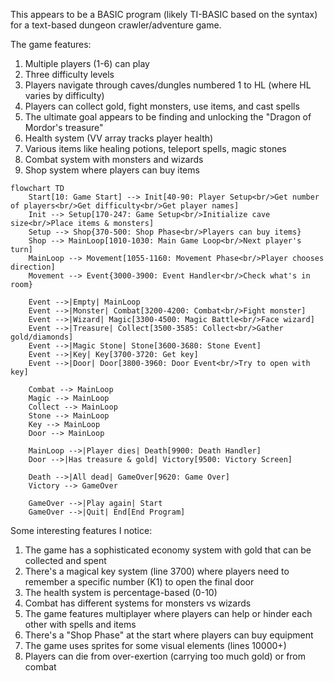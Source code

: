 This appears to be a BASIC program (likely TI-BASIC based on the syntax) for a text-based dungeon crawler/adventure game.

The game features:
1. Multiple players (1-6) can play
2. Three difficulty levels
3. Players navigate through caves/dungles numbered 1 to HL (where HL varies by difficulty)
4. Players can collect gold, fight monsters, use items, and cast spells
5. The ultimate goal appears to be finding and unlocking the "Dragon of Mordor's treasure"
6. Health system (VV array tracks player health)
7. Various items like healing potions, teleport spells, magic stones
8. Combat system with monsters and wizards
9. Shop system where players can buy items


```mermaid
flowchart TD
    Start[10: Game Start] --> Init[40-90: Player Setup<br/>Get number of players<br/>Get difficulty<br/>Get player names]
    Init --> Setup[170-247: Game Setup<br/>Initialize cave size<br/>Place items & monsters]
    Setup --> Shop{370-500: Shop Phase<br/>Players can buy items}
    Shop --> MainLoop[1010-1030: Main Game Loop<br/>Next player's turn]
    MainLoop --> Movement[1055-1160: Movement Phase<br/>Player chooses direction]
    Movement --> Event{3000-3900: Event Handler<br/>Check what's in room}
    
    Event -->|Empty| MainLoop
    Event -->|Monster| Combat[3200-4200: Combat<br/>Fight monster]
    Event -->|Wizard| Magic[3300-4500: Magic Battle<br/>Face wizard]
    Event -->|Treasure| Collect[3500-3585: Collect<br/>Gather gold/diamonds]
    Event -->|Magic Stone| Stone[3600-3680: Stone Event]
    Event -->|Key| Key[3700-3720: Get key]
    Event -->|Door| Door[3800-3960: Door Event<br/>Try to open with key]
    
    Combat --> MainLoop
    Magic --> MainLoop
    Collect --> MainLoop
    Stone --> MainLoop
    Key --> MainLoop
    Door --> MainLoop
    
    MainLoop -->|Player dies| Death[9900: Death Handler]
    Door -->|Has treasure & gold| Victory[9500: Victory Screen]
    
    Death -->|All dead| GameOver[9620: Game Over]
    Victory --> GameOver
    
    GameOver -->|Play again| Start
    GameOver -->|Quit| End[End Program]

```

Some interesting features I notice:
1. The game has a sophisticated economy system with gold that can be collected and spent
2. There's a magical key system (line 3700) where players need to remember a specific number (K1) to open the final door
3. The health system is percentage-based (0-10)
4. Combat has different systems for monsters vs wizards
5. The game features multiplayer where players can help or hinder each other with spells and items
6. There's a "Shop Phase" at the start where players can buy equipment
7. The game uses sprites for some visual elements (lines 10000+)
8. Players can die from over-exertion (carrying too much gold) or from combat